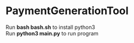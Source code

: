 # PaymentGenerationTool
Run **bash bash.sh** to install python3<br>
Run **python3 main.py** to run program